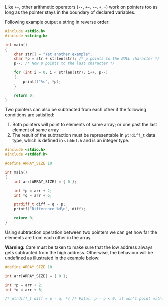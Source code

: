 Like `++`, other arithmetic operators (`--`, `+=`, `-=`, `+`, `-`) work on pointers too as long as the pointer stays in the boundary of declared variables.

Following example output a string in reverse order:

```C runnable
#include <stdio.h>
#include <string.h>

int main()
{
	char str[] = "Yet another example";
	char *p = str + strlen(str); /* p points to the NULL character */
	p--; /* Now p points to the last character */

	for (int i = 0; i < strlen(str); i++, p--)
	{
		printf("%c", *p);
	}

	return 0;
}
```

Two pointers can also be subtracted from each other if the following conditions are satisfied:

1. Both pointers will point to elements of same array; or one past the last element of same array
2. The result of the subtraction must be representable in `ptrdiff_t` data type, which is defined in `stddef.h` and is an integer type.

```C runnable
#include <stdio.h>
#include <stddef.h>

#define ARRAY_SIZE 10

int main()
{
	int arr[ARRAY_SIZE] = { 0 };

	int *p = arr + 2;
	int *q = arr + 6;

	ptrdiff_t diff = q - p;
	printf("Difference %d\n", diff);

	return 0;
}
```

Using subtraction operation between two pointers we can get how far the elements are from each other in the array.

**Warning:** Care must be taken to make sure that the low address always gets subtracted from the high address. Otherwise, the behaviour will be undefined as illustrated in the example below:

```C
#define ARRAY_SIZE 10

int arr[ARRAY_SIZE] = { 0 };

int *p = arr + 2;
int *q = arr + 6;

/* ptrdiff_t diff = p - q; */ /* Fatal: p - q < 0, it won't point within arr and the result may not fit in ptrdiff_t */
```
